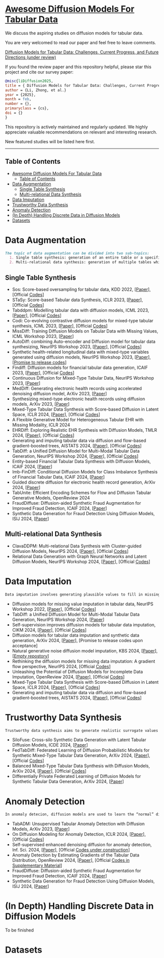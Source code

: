 # [Awesome Diffusion Models For Tabular Data](https://arxiv.org/)

We discuss the aspiring studies on diffusion models for tabular data. 

You are very welcomed to read our paper and feel free to leave comments.

[Diffusion Models for Tabular Data: Challenges, Current Progress, and Future Directions (under review)](https://arxiv.org/)

If you found the review paper and this repository helpful, please star this project and cite our survey paper:

```bibtex
@misc{liDiffusion2025,
title = { Diffusion Models for Tabular Data: Challenges, Current Progress, and Future Directions}
author = {Li, Zhong, et al.}
year = {2025},
month = feb,
number = {},
primaryclass = {cs},
doi = {}
}
```

This repository is actively maintained and regularly updated. We highly appreciate valuable recommendations on relevant and interesting research. 

New featured studies will be listed here first.



---
## Table of Contents

- [Awesome Diffusion Models For Tabular Data](#awesome-diffusion-models-for-tabular-data)
  - [Table of Contents](#table-of-contents)
- [Data Augmentation](#data-augmentation)
  - [Single Table Synthesis](#single-table-synthesis)
  - [Multi-relational Data Synthesis](#multi-relational-data-synthesis)
- [Data Imputation](#data-imputation)
- [Trustworthy Data Synthesis](#trustworthy-data-synthesis)
- [Anomaly Detection](#anomaly-detection)
- [(In Depth) Handling Discrete Data in Diffusion Models](#in-depth-handling-discrete-data-in-diffusion-models)
- [Datasets](#datasets)


# Data Augmentation
```markdown
The topic of data augmentation can be divided into two sub-topics:
  1. Single table synthesis: generation of an entire table or a specific part of a table (over sampling)
  2. Multi-relational data synthesis: generation of multiple tables while considering their intercorrelations and constraints
```
## Single Table Synthesis
- Sos: Score-based oversampling for tabular data, KDD 2022, [[Paper](https://arxiv.org/abs/2206.08555)], [Official [Codes](https://github.com/jayoungkim408/sos)]
- STaSy: Score-based Tabular data Synthesis, ICLR 2023, [[Paper](https://arxiv.org/abs/2210.04018)], [Official [Codes](https://github.com/JayoungKim408/STaSy)]
- Tabddpm: Modelling tabular data with diffusion models, ICML 2023, [[Paper](https://arxiv.org/abs/2209.15421)], [Official [Codes](https://github.com/yandex-research/tab-ddpm)]
- Codi: Co-evolving contrastive diffusion models for mixed-type tabular synthesis, ICML 2023, [[Paper](https://arxiv.org/abs/2304.12654)], [Official [Codes](https://github.com/chaejeonglee/codi)]
- MissDiff: Training Diffusion Models on Tabular Data with Missing Values, ICML Workshop 2023, [[Paper](https://arxiv.org/abs/2307.00467)]
- AutoDiff: combining Auto-encoder and Diffusion model for tabular data synthesizing, NeurIPS Workshop 2023, [[Paper](https://arxiv.org/abs/2310.15479)], [Official [Codes](https://github.com/ucla-trustworthy-ai-lab/autodiffusion)]
- Synthetic health-related longitudinal data with mixed-type variables generated using diffusion models, NeurIPS Workshop 2023, [[Paper](https://arxiv.org/abs/2303.12281)], [[Promise to release codes](https://healthgym.ai/)]
- Findiff: Diffusion models for financial tabular data generation, ICAIF 2023, [[Paper](https://arxiv.org/abs/2309.01472)], [Official [Codes](https://github.com/sattarov/FinDiff)]
- Continuous Diffusion for Mixed-Type Tabular Data, NeurIPS Workshop 2023, [[Paper](https://arxiv.org/abs/2312.10431)]
- MedDiff: Generating electronic health records using accelerated denoising diffusion model, ArXiv 2023, [[Paper](https://arxiv.org/abs/2302.04355)]
- Synthesizing mixed-type electronic health records using diffusion models, ArXiv 2023, [[Paper](https://arxiv.org/abs/2302.14679)]
- Mixed-Type Tabular Data Synthesis with Score-based Diffusion in Latent Space, ICLR 2024, [[Paper](https://arxiv.org/abs/2310.09656)], [Official [Codes](https://github.com/amazon-science/tabsyn)]
- A Flexible Generative Model for Heterogeneous Tabular EHR with Missing Modality, ICLR 2024
- EHRDiff: Exploring Realistic EHR Synthesis with Diffusion Models, TMLR 2024, [[Paper](https://arxiv.org/abs/2303.05656)], [Official [Codes](https://github.com/sczzz3/ehrdiff)]
- Generating and imputing tabular data via diffusion and flow-based gradient-boosted trees, AISTATS 2024, [[Paper](https://arxiv.org/abs/2309.09968)], [Official [Codes](https://github.com/SamsungSAILMontreal/ForestDiffusion)]
- TabDiff: a Unified Diffusion Model for Multi-Modal Tabular Data Generation, NeurIPS Workshop 2024, [[Paper](https://arxiv.org/abs/2410.20626)], [Official [Codes](https://github.com/MinkaiXu/TabDiff)]
- Entity-based Financial Tabular Data Synthesis with Diffusion Models, ICAIF 2024, [[Paper](https://doi.org/10.1145/3677052.3698625)]
- Imb-FinDiff: Conditional Diffusion Models for Class Imbalance Synthesis of Financial Tabular Data, ICAIF 2024, [[Paper](https://doi.org/10.1145/3677052.3698659)]
- Guided discrete diffusion for electronic health record generation, ArXiv 2024, [[Paper](https://arxiv.org/abs/2404.12314)]
- TabUnite: Efficient Encoding Schemes for Flow and Diffusion Tabular Generative Models, OpenReview 2024
- FraudDiffuse: Diffusion-aided Synthetic Fraud Augmentation for Improved Fraud Detection, ICAIF 2024, [[Paper](https://doi.org/10.1145/3677052.3698658)]
- Synthetic Data Generation for Fraud Detection Using Diffusion Models, ISIJ 2024, [[Paper](https://doi.org/10.11610/isij.5534)]

## Multi-relational Data Synthesis
- ClavaDDPM: Multi-relational Data Synthesis with Cluster-guided Diffusion Models, NeurIPS 2024, [[Paper](https://arxiv.org/abs/2405.17724)], [Official [Codes](https://github.com/weipang142857/clavaddpm)]
- Relational Data Generation with Graph Neural Networks and Latent Diffusion Models, NeurIPS Workshop 2024, [[Paper](https://openreview.net/forum?id=MNLR2NYN2Z#discussion)], [Official [Codes](https://github.com/ValterH/relational-graph-conditioned-diffusion)]

# Data Imputation
```markdown
Data imputation involves generating plausible values to fill in missing entries in tabular data
```
- Diffusion models for missing value imputation in tabular data, NeurIPS Workshop 2022, [[Paper](https://arxiv.org/abs/2210.17128)], [Official [Codes](https://github.com/pfnet-research/CSDI_T)]
- TabDiff: a Unified Diffusion Model for Multi-Modal Tabular Data Generation, NeurIPS Workshop 2024, [[Paper](https://arxiv.org/abs/2410.20626)]
- Self-supervision improves diffusion models for tabular data imputation, CIKM 2024, [[Paper](https://arxiv.org/abs/2407.18013)], [Official [Codes](https://github.com/yixinliu233/simpdm)]
- Diffusion models for tabular data imputation and synthetic data generation, ArXiv 2024, [[Paper](https://arxiv.org/abs/2407.02549)], [Promise to release codes upon acceptance]
- Natural generative noise diffusion model imputation, KBS 2024, [[Paper](https://doi.org/10.1016/j.knosys.2024.112310)], [[Empty repostory](https://github.com/arizbw/perlin-diffusion-imputation)]
- Rethinking the diffusion models for missing data imputation: A gradient flow perspective, NeurIPS 2024, [Official [Codes]((https://github.com/JustusvLiebig/NewImp))]
- Unleashing the Potential of Diffusion Models for Incomplete Data Imputation, OpenReview 2024, [[Paper](https://arxiv.org/abs/2405.20690)], [Official [Codes](https://github.com/hengruizhang98/DiffPuter)]
- Mixed-Type Tabular Data Synthesis with Score-based Diffusion in Latent Space, ICLR 2024, [[Paper](https://arxiv.org/abs/2310.09656)], [Official [Codes](https://github.com/amazon-science/tabsyn)]
- Generating and imputing tabular data via diffusion and flow-based gradient-boosted trees, AISTATS 2024, [[Paper](https://arxiv.org/abs/2309.09968)], [Official [Codes](https://github.com/SamsungSAILMontreal/ForestDiffusion)]
  
# Trustworthy Data Synthesis
```markdown
Trustworthy data synthesis aims to generate realistic surrogate values for sensitive entries while keeping the overall utility of the tabular data.
```
- SiloFuse: Cross-silo Synthetic Data Generation with Latent Tabular Diffusion Models, ICDE 2024, [[Paper](https://arxiv.org/abs/2404.03299)]
- FedTabDiff: Federated Learning of Diffusion Probabilistic Models for Synthetic Mixed-Type Tabular Data Generation, ArXiv 2024, [[Paper](https://arxiv.org/abs/2401.06263)], [Official [Codes](https://github.com/sattarov/fedtabdiff)]
- Balanced Mixed-Type Tabular Data Synthesis with Diffusion Models, ArXiv 2024, [[Paper](https://arxiv.org/abs/2404.08254)], [Official [Codes](https://github.com/comp-well-org/fair-tab-diffusion)]
- Differentially Private Federated Learning of Diffusion Models for Synthetic Tabular Data Generation, ArXiv 2024, [[Paper](https://arxiv.org/abs/2412.16083)]

# Anomaly Detection
```markdown
In anomaly detecion, diffusion models are used to learn the “normal” distribution of data from the known set and identify anomalies as deviations from this learned distribution in the unseen data.
```
- TabADM: Unsupervised Tabular Anomaly Detection with Diffusion Models, ArXiv 2023, [[Paper](https://arxiv.org/abs/2307.12336)]
- On Diffusion Modeling for Anomaly Detection, ICLR 2024, [[Paper](https://arxiv.org/abs/2305.18593)], [Official [Codes](https://github.com/vicliv/DTE)]
- Self-supervised enhanced denoising diffusion for anomaly detection, Inf. Sci. 2024, [[Paper](https://doi.org/10.1016/j.ins.2024.120612)], [Official [Codes under construction](https://github.com/lsmiao1209/DOD_codes)]
- Anomaly Detection by Estimating Gradients of the Tabular Data Distribution, OpenReview 2024, [[Paper](https://openreview.net/forum?id=7QDIFrtAsB)], [Official [Codes in Supplementary Material](https://openreview.net/forum?id=7QDIFrtAsB)]
- FraudDiffuse: Diffusion-aided Synthetic Fraud Augmentation for Improved Fraud Detection, ICAIF 2024, [[Paper](https://doi.org/10.1145/3677052.3698658)]
- Synthetic Data Generation for Fraud Detection Using Diffusion Models, ISIJ 2024, [[Paper](https://doi.org/10.11610/isij.5534)]

# (In Depth) Handling Discrete Data in Diffusion Models
To be finished

# Datasets
